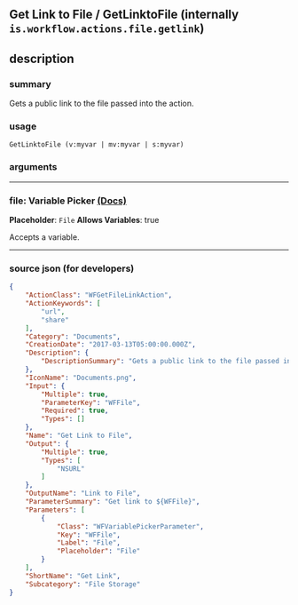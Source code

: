
## Get Link to File / GetLinktoFile (internally `is.workflow.actions.file.getlink`)


## description

### summary

Gets a public link to the file passed into the action.


### usage
```
GetLinktoFile (v:myvar | mv:myvar | s:myvar)
```

### arguments

---

### file: Variable Picker [(Docs)](https://pfgithub.github.io/shortcutslang/gettingstarted#variable-picker-fields)
**Placeholder**: ```
		File
		```
**Allows Variables**: true



Accepts a variable.

---

### source json (for developers)

```json
{
	"ActionClass": "WFGetFileLinkAction",
	"ActionKeywords": [
		"url",
		"share"
	],
	"Category": "Documents",
	"CreationDate": "2017-03-13T05:00:00.000Z",
	"Description": {
		"DescriptionSummary": "Gets a public link to the file passed into the action."
	},
	"IconName": "Documents.png",
	"Input": {
		"Multiple": true,
		"ParameterKey": "WFFile",
		"Required": true,
		"Types": []
	},
	"Name": "Get Link to File",
	"Output": {
		"Multiple": true,
		"Types": [
			"NSURL"
		]
	},
	"OutputName": "Link to File",
	"ParameterSummary": "Get link to ${WFFile}",
	"Parameters": [
		{
			"Class": "WFVariablePickerParameter",
			"Key": "WFFile",
			"Label": "File",
			"Placeholder": "File"
		}
	],
	"ShortName": "Get Link",
	"Subcategory": "File Storage"
}
```
